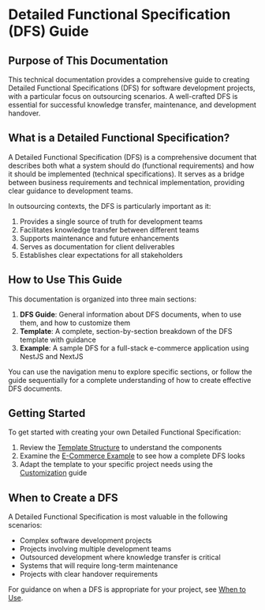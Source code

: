 # Detailed Functional Specification (DFS) Guide

## Purpose of This Documentation

This technical documentation provides a comprehensive guide to creating Detailed Functional Specifications (DFS) for software development projects, with a particular focus on outsourcing scenarios. A well-crafted DFS is essential for successful knowledge transfer, maintenance, and development handover.

## What is a Detailed Functional Specification?

A Detailed Functional Specification (DFS) is a comprehensive document that describes both what a system should do (functional requirements) and how it should be implemented (technical specifications). It serves as a bridge between business requirements and technical implementation, providing clear guidance to development teams.

In outsourcing contexts, the DFS is particularly important as it:

1. Provides a single source of truth for development teams
2. Facilitates knowledge transfer between different teams
3. Supports maintenance and future enhancements
4. Serves as documentation for client deliverables
5. Establishes clear expectations for all stakeholders

## How to Use This Guide

This documentation is organized into three main sections:

1. **DFS Guide**: General information about DFS documents, when to use them, and how to customize them
2. **Template**: A complete, section-by-section breakdown of the DFS template with guidance
3. **Example**: A sample DFS for a full-stack e-commerce application using NestJS and NextJS

You can use the navigation menu to explore specific sections, or follow the guide sequentially for a complete understanding of how to create effective DFS documents.

## Getting Started

To get started with creating your own Detailed Functional Specification:

1. Review the [Template Structure](guide/template-structure.md) to understand the components
2. Examine the [E-Commerce Example](example/overview.md) to see how a complete DFS looks
3. Adapt the template to your specific project needs using the [Customization](guide/customization.md) guide

## When to Create a DFS

A Detailed Functional Specification is most valuable in the following scenarios:

- Complex software development projects
- Projects involving multiple development teams
- Outsourced development where knowledge transfer is critical
- Systems that will require long-term maintenance
- Projects with clear handover requirements

For guidance on when a DFS is appropriate for your project, see [When to Use](guide/when-to-use.md).